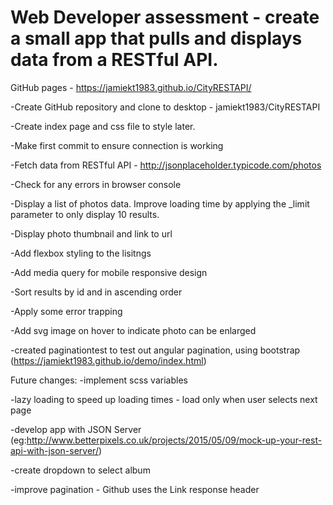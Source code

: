 # Web Developer assessment - create a small app that pulls and displays data from a RESTful API.

GitHub pages - https://jamiekt1983.github.io/CityRESTAPI/

-Create GitHub repository and clone to desktop - jamiekt1983/CityRESTAPI

-Create index page and css file to style later.

-Make first commit to ensure connection is working

-Fetch data from RESTful API - http://jsonplaceholder.typicode.com/photos

-Check for any errors in browser console

-Display a list of photos data. Improve loading time by applying the _limit parameter to only display 10 results.

-Display photo thumbnail and link to url

-Add flexbox styling to the lisitngs

-Add media query for mobile responsive design

-Sort results by id and in ascending order

-Apply some error trapping

-Add svg image on hover to indicate photo can be enlarged

-created paginationtest to test out angular pagination, using bootstrap (https://jamiekt1983.github.io/demo/index.html)


Future changes:
-implement scss variables

-lazy loading to speed up loading times - load only when user selects next page

-develop app with JSON Server (eg:http://www.betterpixels.co.uk/projects/2015/05/09/mock-up-your-rest-api-with-json-server/)

-create dropdown to select album

-improve pagination - Github uses the Link response header
